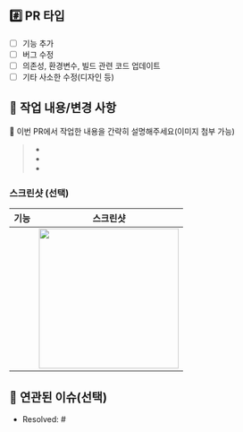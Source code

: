 ## #️⃣ PR 타입

- [ ] 기능 추가
- [ ] 버그 수정
- [ ] 의존성, 환경변수, 빌드 관련 코드 업데이트
- [ ] 기타 사소한 수정(디자인 등)

## 📝 작업 내용/변경 사항
📌 이번 PR에서 작업한 내용을 간략히 설명해주세요(이미지 첨부 가능) 
> -
> -
> -

### 스크린샷 (선택)
| 기능 | 스크린샷 |
| --- | --- |
|  | <img src = "" width ="250">  |

##  💭 연관된 이슈(선택)
- Resolved: #

